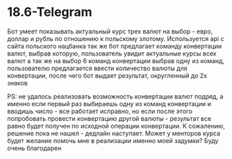 # 18.6-Telegram
Бот умеет показывать актуальный курс трех валют на выбор - евро, доллар и рубль по отношению к польскому злотому. Используется api с сайта польского нацбанка
так же бот предлагает команду конвертации валют, выбрав которую, пользователь увидит актуальные курсы всех валют а так же на выбор 6 команд конвертации
выбрав одну из команд, пользователю предлагается ввести количество валюты для конвертации, после чего бот выдает результат, округленный до 2х знаков

PS: не удалось реализовать возможность конвертации валют подряд, а именно если первый раз выбираешь одну из команд конвертации и вводишь число - все работает исправно, но если после этого попробовать провести конвертацию другой валюты - результат все равно будет получен по исходной операции конвертации. К сожалению, решение пока не нашел - дедлайн наступает. Может у менторов курса будет желание помочь мне в реализации именно моей задумки? Буду очень благодарен
